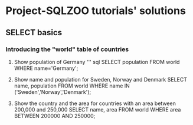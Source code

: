 # Project-SQLZOO tutorials' solutions
## SELECT basics
### Introducing the "world" table of countries
1. Show population of Germany
''' sql SELECT population FROM world WHERE name='Germany';

2. Show name and population for Sweden, Norway and Denmark
SELECT name, population FROM world WHERE name IN ('Sweden','Norway','Denmark');

3. Show the country and the area for countries with an area between 200,000 and 250,000
SELECT name, area FROM world WHERE area BETWEEN 200000 AND 250000;
